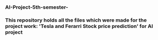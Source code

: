 ### AI-Project-5th-semester-
### This repository holds all the files which were made for the project work: 'Tesla and Ferarri Stock price prediction' for AI project
